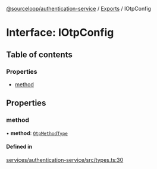 [@sourceloop/authentication-service](../README.md) / [Exports](../modules.md) / IOtpConfig

# Interface: IOtpConfig

## Table of contents

### Properties

- [method](IOtpConfig.md#method)

## Properties

### method

• **method**: [`OtpMethodType`](../enums/OtpMethodType.md)

#### Defined in

[services/authentication-service/src/types.ts:30](https://github.com/sourcefuse/loopback4-microservice-catalog/blob/68ec38a2a/services/authentication-service/src/types.ts#L30)
